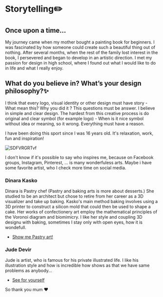 # Storytelling✏️

## Once upon a time...
My journey came when my mother bought a painting book for beginners. I was fascinated by how someone could create such a beautiful thing out of nothing. After several months, when the rest of the family lost interest in the book, I persevered and began to develop in an artistic direction. I met my passion for design in high school, where I found out what I would like to do in life and what I really enjoy. 




## What do you believe in? What’s your design philosophy?✨
I think that every logo, visual identity or other design must have story - What mean this? Why you did it ? This questions must be answer. I believe in simple and clear design. The hardest from this creative process is do original and clear symbol (for example logo) - When is it nice symbol without idea or meaning, so it wrong. Everything must have a reason.

I have been doing this sport since I was 16 years old. It's relaxation, work, fun and inspiration!


![SDFVRGRTvf](https://user-images.githubusercontent.com/79570995/156080036-6c6af7d2-298e-4e1e-871a-557d905b8d6e.jpg)


I don't know if it's possible to say who inspires me, because on Facebook groups, Instagram, Pinterest, ... is many wonderfuless arts. Maybe i have some favorite artist, who I check more time on social media.

### Dinara Kasko 
Dinara is Pastry chef (Pastry and baking arts is more about desserts.) She studied to be an architect but chose to retire from her career as a 3D visualizer and take up baking. Kasko's main method baking involves using a 3D printer to construct a silicon mold that could then be used to shape a cake. Her works of confectionery art employ the mathematical principles of the Voronoi diagram and biomimicry. I like her style and coupling 3D designu with baking, sometimes I stay only with open eyes, how it is wondefull.
- [Show me Pastry art!](https://dinarakasko.com/category/video/)

### Jude Devir 
Jude is artist, who is famous for his private illustrated life. I like his illustration style and how is incredible how shows as that we have same problems as anybody...

- [See for yourself](https://www.instagram.com/jude_devir/?hl=cs)



So thank you mum ❤️

